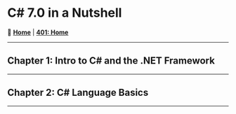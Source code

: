 # C\# 7.0 in a Nutshell

🏡 [**Home**](https://mistidinzy.github.io/ReadingNotes/)
|
[**401: Home**](https://mistidinzy.github.io/ReadingNotes/401/401home.html)

_____

## Chapter 1: Intro to C\# and the .NET Framework

_____

## Chapter 2: C\# Language Basics

_____
